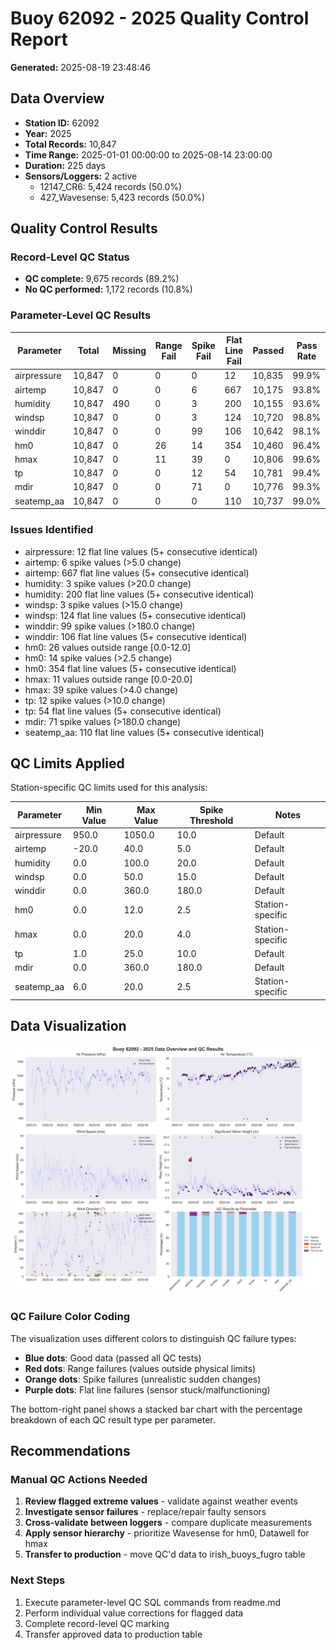 # Buoy 62092 - 2025 Quality Control Report

**Generated:** 2025-08-19 23:48:46

## Data Overview

- **Station ID:** 62092
- **Year:** 2025
- **Total Records:** 10,847
- **Time Range:** 2025-01-01 00:00:00 to 2025-08-14 23:00:00
- **Duration:** 225 days
- **Sensors/Loggers:** 2 active
  - 12147_CR6: 5,424 records (50.0%)
  - 427_Wavesense: 5,423 records (50.0%)

## Quality Control Results

### Record-Level QC Status

- **QC complete:** 9,675 records (89.2%)
- **No QC performed:** 1,172 records (10.8%)

### Parameter-Level QC Results

| Parameter | Total | Missing | Range Fail | Spike Fail | Flat Line Fail | Passed | Pass Rate |
|-----------|--------|---------|------------|------------|----------------|--------|-----------|
| airpressure | 10,847 | 0 | 0 | 0 | 12 | 10,835 | 99.9% |
| airtemp | 10,847 | 0 | 0 | 6 | 667 | 10,175 | 93.8% |
| humidity | 10,847 | 490 | 0 | 3 | 200 | 10,155 | 93.6% |
| windsp | 10,847 | 0 | 0 | 3 | 124 | 10,720 | 98.8% |
| winddir | 10,847 | 0 | 0 | 99 | 106 | 10,642 | 98.1% |
| hm0 | 10,847 | 0 | 26 | 14 | 354 | 10,460 | 96.4% |
| hmax | 10,847 | 0 | 11 | 39 | 0 | 10,806 | 99.6% |
| tp | 10,847 | 0 | 0 | 12 | 54 | 10,781 | 99.4% |
| mdir | 10,847 | 0 | 0 | 71 | 0 | 10,776 | 99.3% |
| seatemp_aa | 10,847 | 0 | 0 | 0 | 110 | 10,737 | 99.0% |

### Issues Identified

- airpressure: 12 flat line values (5+ consecutive identical)
- airtemp: 6 spike values (>5.0 change)
- airtemp: 667 flat line values (5+ consecutive identical)
- humidity: 3 spike values (>20.0 change)
- humidity: 200 flat line values (5+ consecutive identical)
- windsp: 3 spike values (>15.0 change)
- windsp: 124 flat line values (5+ consecutive identical)
- winddir: 99 spike values (>180.0 change)
- winddir: 106 flat line values (5+ consecutive identical)
- hm0: 26 values outside range [0.0-12.0]
- hm0: 14 spike values (>2.5 change)
- hm0: 354 flat line values (5+ consecutive identical)
- hmax: 11 values outside range [0.0-20.0]
- hmax: 39 spike values (>4.0 change)
- tp: 12 spike values (>10.0 change)
- tp: 54 flat line values (5+ consecutive identical)
- mdir: 71 spike values (>180.0 change)
- seatemp_aa: 110 flat line values (5+ consecutive identical)

## QC Limits Applied

Station-specific QC limits used for this analysis:

| Parameter | Min Value | Max Value | Spike Threshold | Notes |
|-----------|-----------|-----------|-----------------|-------|
| airpressure | 950.0 | 1050.0 | 10.0 | Default |
| airtemp | -20.0 | 40.0 | 5.0 | Default |
| humidity | 0.0 | 100.0 | 20.0 | Default |
| windsp | 0.0 | 50.0 | 15.0 | Default |
| winddir | 0.0 | 360.0 | 180.0 | Default |
| hm0 | 0.0 | 12.0 | 2.5 | Station-specific |
| hmax | 0.0 | 20.0 | 4.0 | Station-specific |
| tp | 1.0 | 25.0 | 10.0 | Default |
| mdir | 0.0 | 360.0 | 180.0 | Default |
| seatemp_aa | 6.0 | 20.0 | 2.5 | Station-specific |

## Data Visualization

![QC Overview](buoy_62092_2025_qc_overview.png)

### QC Failure Color Coding

The visualization uses different colors to distinguish QC failure types:

- **Blue dots**: Good data (passed all QC tests)
- **Red dots**: Range failures (values outside physical limits)
- **Orange dots**: Spike failures (unrealistic sudden changes)
- **Purple dots**: Flat line failures (sensor stuck/malfunctioning)

The bottom-right panel shows a stacked bar chart with the percentage breakdown of each QC result type per parameter.

## Recommendations

### Manual QC Actions Needed

1. **Review flagged extreme values** - validate against weather events
2. **Investigate sensor failures** - replace/repair faulty sensors
3. **Cross-validate between loggers** - compare duplicate measurements
4. **Apply sensor hierarchy** - prioritize Wavesense for hm0, Datawell for hmax
5. **Transfer to production** - move QC'd data to irish_buoys_fugro table

### Next Steps

1. Execute parameter-level QC SQL commands from readme.md
2. Perform individual value corrections for flagged data
3. Complete record-level QC marking
4. Transfer approved data to production table
